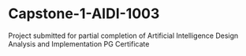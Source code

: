 # Capstone-1-AIDI-1003
Project submitted for partial completion of Artificial Intelligence Design Analysis and Implementation PG Certificate
